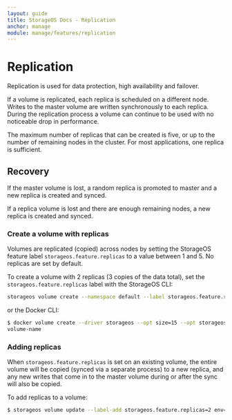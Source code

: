 ```yaml
---
layout: guide
title: StorageOS Docs - Replication
anchor: manage
module: manage/features/replication
---
```


# Replication

Replication is used for data protection, high availability and failover.

If a volume is replicated, each replica is scheduled on a different node. Writes to
the master volume are written synchronously to each replica. During the replication
process a volume can continue to be used with no noticeable drop in performance.

The maximum number of replicas that can be created is five, or up to the number
of remaining nodes in the cluster. For most applications, one replica is sufficient.

## Recovery

If the master volume is lost, a random replica is promoted to master and a new
replica is created and synced.

If a replica volume is lost and there are enough remaining nodes, a new replica
is created and synced.

###  Create a volume with replicas

Volumes are replicated (copied) across nodes by setting the StorageOS feature
label `storageos.feature.replicas` to a value between 1 and 5. No
replicas are set by default.

To create a volume with 2 replicas (3 copies of the data total), set the
`storageos.feature.replicas` label with the StorageOS CLI:

```bash
storageos volume create --namespace default --label storageos.feature.replicas=2 volume-name
```

or the Docker CLI:

```bash
$ docker volume create --driver storageos --opt size=15 --opt storageos.feature.replicas=2 volume-name
volume-name
```

### Adding replicas

When `storageos.feature.replicas` is set on an existing volume, the entire
volume will be copied (synced via a separate process) to a new replica, and any
new writes that come in to the master volume during or after the sync will also
be copied.

To add replicas to a volume:
```bash
$ storageos volume update --label-add storageos.feature.replicas=2 env=dev default/volume-name default/volume-name
```

